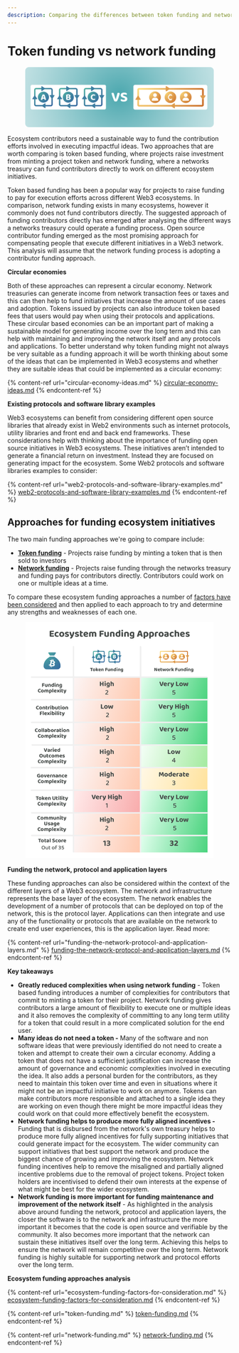 ```yaml
---
description: Comparing the differences between token funding and network funding
---
```


# Token funding vs network funding

<figure><img src="../../.gitbook/assets/treasury-incentives-header.png" alt=""><figcaption></figcaption></figure>

Ecosystem contributors need a sustainable way to fund the contribution efforts involved in executing impactful ideas. Two approaches that are worth comparing is token based funding, where projects raise investment from minting a project token and network funding, where a networks treasury can fund contributors directly to work on different ecosystem initiatives.

Token based funding has been a popular way for projects to raise funding to pay for execution efforts across different Web3 ecosystems. In comparison, network funding exists in many ecosystems, however it commonly does not fund contributors directly. The suggested approach of funding contributors directly has emerged after analysing the different ways a networks treasury could operate a funding process. Open source contributor funding emerged as the most promising approach for compensating people that execute different initiatives in a Web3 network. This analysis will assume that the network funding process is adopting a contributor funding approach.



**Circular economies**

Both of these approaches can represent a circular economy. Network treasuries can generate income from network transaction fees or taxes and this can then help to fund initiatives that increase the amount of use cases and adoption. Tokens issued by projects can also introduce token based fees that users would pay when using their protocols and applications. These circular based economies can be an important part of making a sustainable model for generating income over the long term and this can help with maintaining and improving the network itself and any protocols and applications. To better understand why token funding might not always be very suitable as a funding approach it will be worth thinking about some of the ideas that can be implemented in Web3 ecosystems and whether they are suitable ideas that could be implemented as a circular economy:

{% content-ref url="circular-economy-ideas.md" %}
[circular-economy-ideas.md](circular-economy-ideas.md)
{% endcontent-ref %}



**Existing protocols and software library examples**

Web3 ecosystems can benefit from considering different open source libraries that already exist in Web2 environments such as internet protocols, utility libraries and front end and back end frameworks. These considerations help with thinking about the importance of funding open source initiatives in Web3 ecosystems. These initiatives aren’t intended to generate a financial return on investment. Instead they are focused on generating impact for the ecosystem. Some Web2 protocols and software libraries examples to consider:

{% content-ref url="web2-protocols-and-software-library-examples.md" %}
[web2-protocols-and-software-library-examples.md](web2-protocols-and-software-library-examples.md)
{% endcontent-ref %}



## **Approaches for funding ecosystem initiatives**

The two main funding approaches we're going to compare include:

* [**Token funding**](token-funding.md) - Projects raise funding by minting a token that is then sold to investors
* [**Network funding**](network-funding.md) - Projects raise funding through the networks treasury and funding pays for contributors directly. Contributors could work on one or multiple ideas at a time.

To compare these ecosystem funding approaches a number of [factors have been considered](ecosystem-funding-factors-for-consideration.md) and then applied to each approach to try and determine any strengths and weaknesses of each one.

<figure><img src="../../.gitbook/assets/ecosystem-funding-approaches.png" alt=""><figcaption></figcaption></figure>



**Funding the network, protocol and application layers**

These funding approaches can also be considered within the context of the different layers of a Web3 ecosystem. The network and infrastructure represents the base layer of the ecosystem. The network enables the development of a number of protocols that can be deployed on top of the network, this is the protocol layer. Applications can then integrate and use any of the functionality or protocols that are available on the network to create end user experiences, this is the application layer. Read more:

{% content-ref url="funding-the-network-protocol-and-application-layers.md" %}
[funding-the-network-protocol-and-application-layers.md](funding-the-network-protocol-and-application-layers.md)
{% endcontent-ref %}



**Key takeaways**

* **Greatly reduced complexities when using network funding** - Token based funding introduces a number of complexities for contributors that commit to minting a token for their project. Network funding gives contributors a large amount of flexibility to execute one or multiple ideas and it also removes the complexity of committing to any long term utility for a token that could result in a more complicated solution for the end user.
* **Many ideas do not need a token -** Many of the software and non software ideas that were previously identified do not need to create a token and attempt to create their own a circular economy. Adding a token that does not have a sufficient justification can increase the amount of governance and economic complexities involved in executing the idea. It also adds a personal burden for the contributors, as they need to maintain this token over time and even in situations where it might not be an impactful initiative to work on anymore. Tokens can make contributors more responsible and attached to a single idea they are working on even though there might be more impactful ideas they could work on that could more effectively benefit the ecosystem.
* **Network funding helps to produce more fully aligned incentives -** Funding that is disbursed from the network's own treasury helps to produce more fully aligned incentives for fully supporting initiatives that could generate impact for the ecosystem. The wider community can support initiatives that best support the network and produce the biggest chance of growing and improving the ecosystem. Network funding incentives help to remove the misaligned and partially aligned incentive problems due to the removal of project tokens. Project token holders are incentivised to defend their own interests at the expense of what might be best for the wider ecosystem.
* **Network funding is more important for funding maintenance and improvement of the network itself** - As highlighted in the analysis above around funding the network, protocol and application layers, the closer the software is to the network and infrastructure the more important it becomes that the code is open source and verifiable by the community. It also becomes more important that the network can sustain these initiatives itself over the long term. Achieving this helps to ensure the network will remain competitive over the long term. Network funding is highly suitable for supporting network and protocol efforts over the long term.



**Ecosystem funding approaches analysis**

{% content-ref url="ecosystem-funding-factors-for-consideration.md" %}
[ecosystem-funding-factors-for-consideration.md](ecosystem-funding-factors-for-consideration.md)
{% endcontent-ref %}

{% content-ref url="token-funding.md" %}
[token-funding.md](token-funding.md)
{% endcontent-ref %}

{% content-ref url="network-funding.md" %}
[network-funding.md](network-funding.md)
{% endcontent-ref %}
